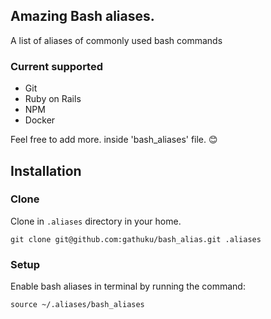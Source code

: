 ## Amazing Bash aliases.
A list of aliases of commonly used bash commands

### Current supported
- Git
- Ruby on Rails
- NPM
- Docker

Feel free to add more. inside 'bash_aliases' file. :blush:

## Installation
### Clone
Clone in `.aliases` directory in your home.
```
git clone git@github.com:gathuku/bash_alias.git .aliases
```
### Setup
Enable bash aliases in terminal by running the command:
```
source ~/.aliases/bash_aliases
```
